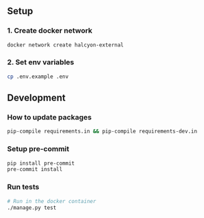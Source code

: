 ## Setup
### 1. Create docker network
```bash
docker network create halcyon-external
```

### 2. Set env variables
```bash
cp .env.example .env
```

## Development

### How to update packages
```bash
pip-compile requirements.in && pip-compile requirements-dev.in
```

### Setup pre-commit
```bash
pip install pre-commit
pre-commit install
```

### Run tests
```bash
# Run in the docker container
./manage.py test
```
